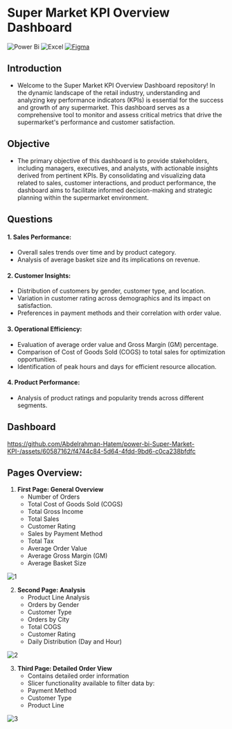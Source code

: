 # Super Market KPI Overview Dashboard

![Power Bi](https://img.shields.io/badge/power_bi-F2C811?style=for-the-badge&logo=powerbi&logoColor=black) 
![Excel](https://img.shields.io/badge/Microsoft%20Excel-217346.svg?style=for-the-badge&logo=Microsoft-Excel&logoColor=white) 
[![Figma](https://img.shields.io/badge/Figma-F24E1E?style=for-the-badge&logo=figma&logoColor=white)](https://www.figma.com/)

## Introduction
- Welcome to the Super Market KPI Overview Dashboard repository! In the dynamic landscape of the retail industry, understanding and analyzing key performance indicators (KPIs) is essential for the success and growth of any supermarket. This dashboard serves as a comprehensive tool to monitor and assess critical metrics that drive the supermarket's performance and customer satisfaction.

## Objective
- The primary objective of this dashboard is to provide stakeholders, including managers, executives, and analysts, with actionable insights derived from pertinent KPIs. By consolidating and visualizing data related to sales, customer interactions, and product performance, the dashboard aims to facilitate informed decision-making and strategic planning within the supermarket environment.

## Questions
#### 1. **Sales Performance:**
   - Overall sales trends over time and by product category.
   - Analysis of average basket size and its implications on revenue.

#### 2. **Customer Insights:**
   - Distribution of customers by gender, customer type, and location.
   - Variation in customer rating across demographics and its impact on satisfaction.
   - Preferences in payment methods and their correlation with order value.

#### 3. **Operational Efficiency:**
   - Evaluation of average order value and Gross Margin (GM) percentage.
   - Comparison of Cost of Goods Sold (COGS) to total sales for optimization opportunities.
   - Identification of peak hours and days for efficient resource allocation.

#### 4. **Product Performance:**
   - Analysis of product ratings and popularity trends across different segments.

## Dashboard


https://github.com/Abdelrahman-Hatem/power-bi-Super-Market-KPI-/assets/60587162/f4744c84-5d64-4fdd-9bd6-c0ca238bfdfc




## Pages Overview:

1. **First Page: General Overview**
   - Number of Orders
   - Total Cost of Goods Sold (COGS)
   - Total Gross Income
   - Total Sales
   - Customer Rating
   - Sales by Payment Method
   - Total Tax
   - Average Order Value
   - Average Gross Margin (GM)
   - Average Basket Size
     
 ![1](https://github.com/Abdelrahman-Hatem/power-bi-Super-Market-KPI-/assets/60587162/dfceb10d-9b60-4a75-b9cc-6005fe418e43)


2. **Second Page: Analysis**
   - Product Line Analysis 
   - Orders by Gender 
   - Customer Type 
   - Orders by City 
   - Total COGS
   - Customer Rating
   - Daily Distribution (Day and Hour)
     
 ![2](https://github.com/Abdelrahman-Hatem/power-bi-Super-Market-KPI-/assets/60587162/c83846dc-fb4b-4336-ba2c-765f39775fdb)


3. **Third Page: Detailed Order View**
   - Contains detailed order information
   - Slicer functionality available to filter data by:
   - Payment Method 
   - Customer Type 
   - Product Line
     
 ![3](https://github.com/Abdelrahman-Hatem/power-bi-Super-Market-KPI-/assets/60587162/8670505e-08bf-4c23-a421-fbab51503b25)


